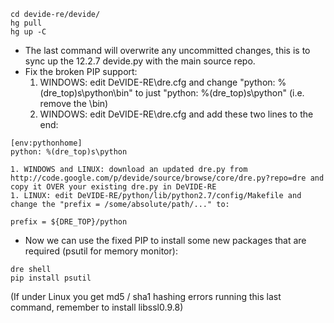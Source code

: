 
```
cd devide-re/devide/
hg pull
hg up -C
```
  * The last command will overwrite any uncommitted changes, this is to sync up the 12.2.7 devide.py with the main source repo.
  * Fix the broken PIP support:
    1. WINDOWS: edit DeVIDE-RE\dre.cfg and change "python: %(dre\_top)s\python\bin" to just "python: %(dre\_top)s\python" (i.e. remove the \bin)
    1. WINDOWS: edit DeVIDE-RE\dre.cfg and add these two lines to the end:
```
[env:pythonhome]
python: %(dre_top)s\python
```
    1. WINDOWS and LINUX: download an updated dre.py from http://code.google.com/p/devide/source/browse/core/dre.py?repo=dre and copy it OVER your existing dre.py in DeVIDE-RE
    1. LINUX: edit DeVIDE-RE/python/lib/python2.7/config/Makefile and change the "prefix = /some/absolute/path/..." to:
```
prefix = ${DRE_TOP}/python
```


  * Now we can use the fixed PIP to install some new packages that are required (psutil for memory monitor):
```
dre shell
pip install psutil
```

(If under Linux you get md5 / sha1 hashing errors running this last command, remember to install libssl0.9.8)